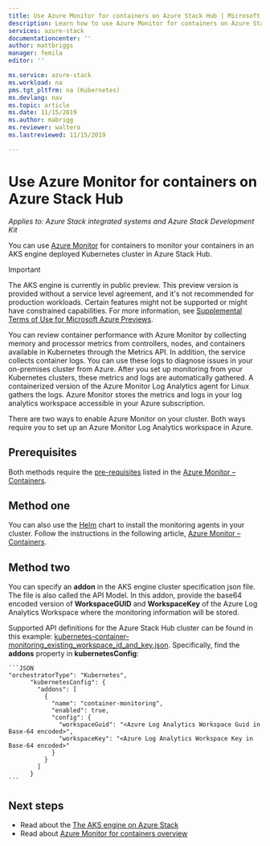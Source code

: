 ```yaml
---
title: Use Azure Monitor for containers on Azure Stack Hub | Microsoft Docs
description: Learn how to use Azure Monitor for containers on Azure Stack Hub.
services: azure-stack
documentationcenter: ''
author: mattbriggs
manager: femila
editor: ''

ms.service: azure-stack
ms.workload: na
pms.tgt_pltfrm: na (Kubernetes)
ms.devlang: nav
ms.topic: article
ms.date: 11/15/2019
ms.author: mabrigg
ms.reviewer: waltero
ms.lastreviewed: 11/15/2019

---
```


# Use Azure Monitor for containers on Azure Stack Hub

*Applies to: Azure Stack integrated systems and Azure Stack Development Kit*

You can use [Azure Monitor](https://docs.microsoft.com/azure/azure-monitor/) for containers to monitor your containers in an AKS engine deployed Kubernetes cluster in Azure Stack Hub. 

> [!IMPORTANT]
> The AKS engine is currently in public preview.
> This preview version is provided without a service level agreement, and it's not recommended for production workloads. Certain features might not be supported or might have constrained capabilities. 
> For more information, see [Supplemental Terms of Use for Microsoft Azure Previews](https://azure.microsoft.com/support/legal/preview-supplemental-terms/).

You can review container performance with Azure Monitor by collecting memory and processor metrics from controllers, nodes, and containers available in Kubernetes through the Metrics API. In addition, the service collects container logs. You can use these logs to diagnose issues in your on-premises cluster from Azure. After you set up monitoring from your Kubernetes clusters, these metrics and logs are automatically gathered. A containerized version of the Azure Monitor Log Analytics agent for Linux gathers the logs. Azure Monitor stores the metrics and logs in your log analytics workspace accessible in your Azure subscription.

There are two ways to enable Azure Monitor on your cluster. Both ways require you to set up an Azure Monitor Log Analytics workspace in Azure.

## Prerequisites

Both methods require the [pre-requisites](https://github.com/Helm/charts/tree/master/incubator/azuremonitor-containers#pre-requisites) listed in the [Azure Monitor – Containers](https://github.com/Helm/charts/tree/master/incubator/azuremonitor-containers).

## Method one

You can also use the [Helm](https://helm.sh/) chart to install the monitoring agents in your cluster. Follow the instructions in the following article, [Azure Monitor – Containers](https://github.com/Helm/charts/tree/master/incubator/azuremonitor-containers).

## Method two

You can specify an **addon** in the AKS engine cluster specification json file. The file is also called the API Model. In this addon, provide the base64 encoded version of **WorkspaceGUID** and **WorkspaceKey** of the Azure Log Analytics Workspace where the monitoring information will be stored.

Supported API definitions for the Azure Stack Hub cluster can be found in this example: [kubernetes-container-monitoring_existing_workspace_id_and_key.json](https://github.com/Azure/aks-engine/blob/master/examples/addons/container-monitoring/kubernetes-container-monitoring_existing_workspace_id_and_key.json). Specifically, find the **addons** property in **kubernetesConfig**:

    ```JSON  
    "orchestratorType": "Kubernetes",
          "kubernetesConfig": {
            "addons": [
              {
                "name": "container-monitoring",
                "enabled": true,
                "config": {
                  "workspaceGuid": "<Azure Log Analytics Workspace Guid in Base-64 encoded>",
                  "workspaceKey": "<Azure Log Analytics Workspace Key in Base-64 encoded>"
                }
              }
            ]
          }
    ```

## Next steps

- Read about the [The AKS engine on Azure Stack](azure-stack-kubernetes-aks-engine-overview.md)  
- Read about [Azure Monitor for containers overview](https://docs.microsoft.com/azure/azure-monitor/insights/container-insights-overview)